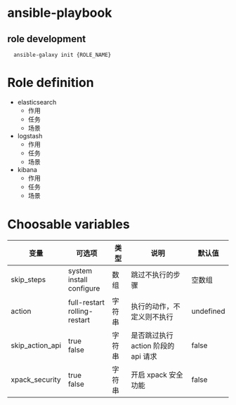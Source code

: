 # ansible-playbook

## role development
```
  ansible-galaxy init {ROLE_NAME}
```

# Role definition
- elasticsearch
    - 作用
    - 任务
    - 场景
- logstash
    - 作用 
    - 任务
    - 场景
- kibana
    - 作用
    - 任务
    - 场景
    
# Choosable variables    
| 变量            | 可选项                             | 类型   | 说明                                | 默认值    |
| --------------- | ---------------------------------- | ------ | ----------------------------------- | --------- |
| skip_steps      | system<br />install<br />configure | 数组   | 跳过不执行的步骤                    | 空数组    |
| action          | full-restart<br />rolling-restart  | 字符串 | 执行的动作，不定义则不执行          | undefined |
| skip_action_api | true<br />false                    | 字符串 | 是否跳过执行 action 阶段的 api 请求 | false     |
| xpack_security  | true<br />false                    | 字符串 | 开启 xpack 安全功能                 | false     |

